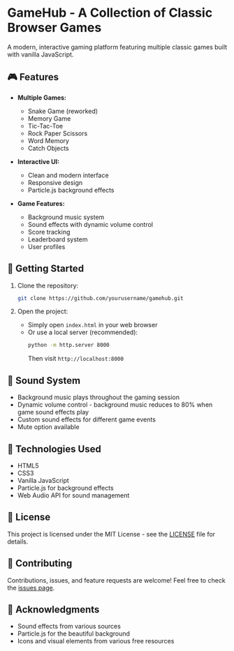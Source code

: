 # GameHub - A Collection of Classic Browser Games

A modern, interactive gaming platform featuring multiple classic games built with vanilla JavaScript.

## 🎮 Features

- **Multiple Games:**
  - Snake Game (reworked)
  - Memory Game
  - Tic-Tac-Toe
  - Rock Paper Scissors
  - Word Memory
  - Catch Objects

- **Interactive UI:**
  - Clean and modern interface
  - Responsive design
  - Particle.js background effects

- **Game Features:**
  - Background music system
  - Sound effects with dynamic volume control
  - Score tracking
  - Leaderboard system
  - User profiles

## 🚀 Getting Started

1. Clone the repository:
   ```bash
   git clone https://github.com/yourusername/gamehub.git
   ```

2. Open the project:
   - Simply open `index.html` in your web browser
   - Or use a local server (recommended):
     ```bash
     python -m http.server 8000
     ```
     Then visit `http://localhost:8000`

## 🎵 Sound System

- Background music plays throughout the gaming session
- Dynamic volume control - background music reduces to 80% when game sound effects play
- Custom sound effects for different game events
- Mute option available

## 🎨 Technologies Used

- HTML5
- CSS3
- Vanilla JavaScript
- Particle.js for background effects
- Web Audio API for sound management

## 📝 License

This project is licensed under the MIT License - see the [LICENSE](LICENSE) file for details.

## 🤝 Contributing

Contributions, issues, and feature requests are welcome! Feel free to check the [issues page](https://github.com/yourusername/gamehub/issues).

## 👏 Acknowledgments

- Sound effects from various sources
- Particle.js for the beautiful background
- Icons and visual elements from various free resources 